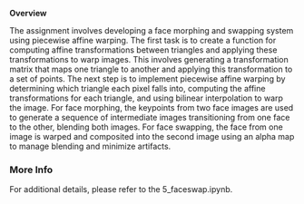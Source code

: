 **Overview**

The assignment involves developing a face morphing and swapping system
using piecewise affine warping. The first task is to create a function
for computing affine transformations between triangles and applying
these transformations to warp images. This involves generating a
transformation matrix that maps one triangle to another and applying
this transformation to a set of points. The next step is to implement
piecewise affine warping by determining which triangle each pixel falls
into, computing the affine transformations for each triangle, and using
bilinear interpolation to warp the image. For face morphing, the
keypoints from two face images are used to generate a sequence of
intermediate images transitioning from one face to the other, blending
both images. For face swapping, the face from one image is warped and
composited into the second image using an alpha map to manage blending
and minimize artifacts.


### More Info
For additional details, please refer to the 5_faceswap.ipynb.